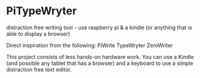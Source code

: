 # PiTypeWryter
distraction free writing tool - use raspberry pi &amp; a kindle (or anything that is able to display a browser)

Direct inspiration from the following:
PiWrite
TypeWryter
ZeroWriter

This project consists of less hands-on hardware work. You can use a Kindle (and possible any tablet that has a browser) and a keyboard to use a simple distraction free text editor. 
